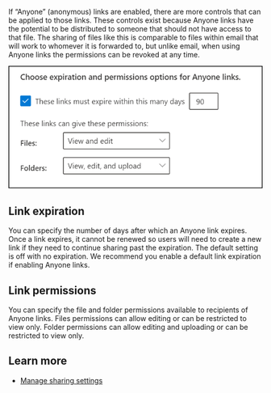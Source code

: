 If “Anyone” (anonymous) links are enabled, there are more controls that can be applied to those links. These controls exist because Anyone links have the potential to be distributed to someone that should not have access to that file. The sharing of files like this is comparable to files within email that will work to whomever it is forwarded to, but unlike email, when using Anyone links the permissions can be revoked at any time. 

 ![If “Anyone” (anonymous) links are enabled, there are more controls that can be applied to those links](../media/expiration-permissions-settings.png)

## Link expiration
You can specify the number of days after which an Anyone link expires. Once a link expires, it cannot be renewed so users will need to create a new link if they need to continue sharing past the expiration. The default setting is off with no expiration. We recommend you enable a default link expiration if enabling Anyone links. 

## Link permissions
You can specify the file and folder permissions available to recipients of Anyone links. Files permissions can allow editing or can be restricted to view only. Folder permissions can allow editing and uploading or can be restricted to view only.

## Learn more
- [Manage sharing settings](/sharepoint/turn-external-sharing-on-or-off?azure-portal=true)
